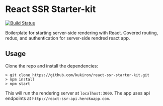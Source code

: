 # React SSR Starter-kit

[![Build Status](https://travis-ci.org/kukiron/react-ssr-starter-kit.svg?branch=master)](https://travis-ci.org/kukiron/react-ssr-starter-kit)

Boilerplate for starting server-side rendering with React. Covered routing, redux, and authentication for server-side rendred react app.

## Usage

Clone the repo and install the dependencies:

```shell
> git clone https://github.com/kukiron/react-ssr-starter-kit.git
> npm install
> npm start
```

This will run the rendering server at `localhost:3000`. The app uses api endpoints at `http://react-ssr-api.herokuapp.com`.
